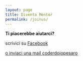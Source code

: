 ```yaml
---
layout: page
title: Diventa Mentor
permalink: /joinus/
---
```


**Ti piacerebbe aiutarci?**

scrivici su <a class="button" href="https://www.facebook.com/coderdojopesaro/" target="_blank" aria="_">Facebook <span class="fa fa-facebook-square">


o inviaci una mail <a class="button" href="mailto:coderdojopesaro@gmail.com" target="_blank" aria="_">coderdojopesaro <span class="fa fa-envelope-square">
